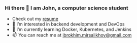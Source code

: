 ### Hi there 👋 I am John, a computer science student
- Check out my [resume](https://github.com/ibrokhim-mirsalikhov/resume)
- 👀 I’m interested in backend development and DevOps
- 🌱 I’m currently learning  Docker, Kubernetes, and Jenkins
- 📫 You can reach me at ibrokhim.mirsalikhov@gmail.com

<!---
ibrokhim-mirsalikhov/ibrokhim-mirsalikhov is a ✨ special ✨ repository because its `README.md` (this file) appears on your GitHub profile.
You can click the Preview link to take a look at your changes.
--->

